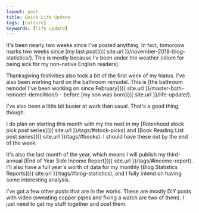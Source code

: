 ```yaml
---
layout: post
title: Quick Life Update
tags: [culture]
keywords: [life update]
---
```


It's been nearly two weeks since I've posted anything. In fact, tomoroow marks two weeks since [my last post]({{ site.url }}/november-2018-blog-statistics/). This is mostly because I'v been under the weather (idiom for being sick for my non-native English readers).

Thanksgiving festivities also took a bit of the first week of my hiatus. I've also been working hard on the bathroom remodel. This is [the bathroom remodel I've been working on since February]({{ site.url }}/master-bath-remodel-demolition/) - before [my son was born]({{ site.url }}/life-update/). 

I've also been a little bit busier at work than usual. That's a good thing, though.

I do plan on starting this month with my the next in my [Robinhood stock pick post series]({{ site.url }}/tags/#stock-picks) and [Book Reading List post series]({{ site.url }}/tags/#books). I should have these out by the end of the week.

It's also the last month of the year, which means I will publish my third-annual [End of Year Side Income Report]({{ site.url }}/tags/#income-report). I'll also have a full year's worth of data for my monthly [Blog Statistics Reports]({{ site.url }}/tags/#blog-statistics), and I fully intend on having some interesting analysis.

I've got a few other posts that are in the works. These are mostly DIY posts with video (sweating copper pipes and fixing a watch are two of them). I just need to get my stuff together and post them.
